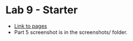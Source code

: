 # Lab 9 - Starter
- [Link to pages](https://haxoc.github.io/Lab9_Starter/)
- Part 5 screenshot is in the screenshots/ folder.